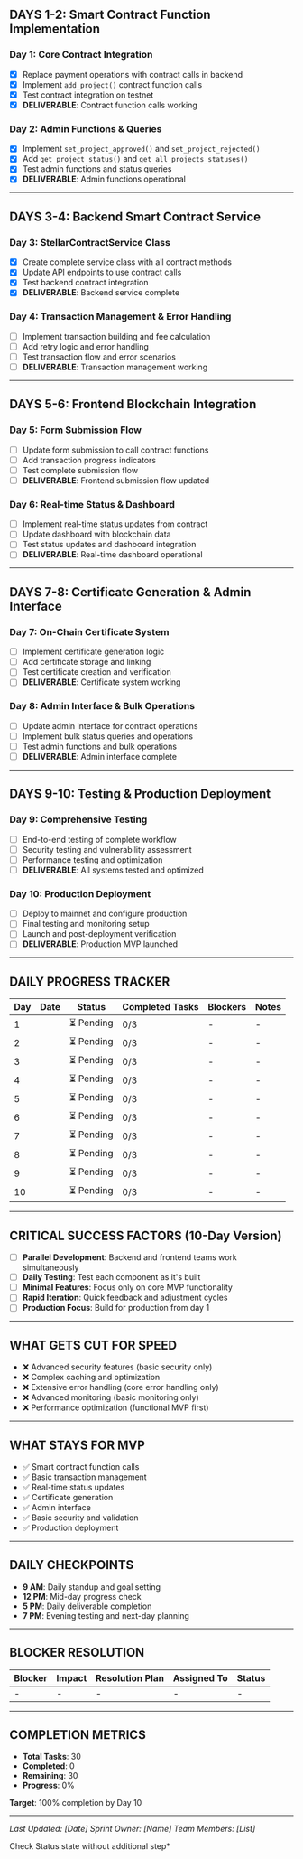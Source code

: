 
## **DAYS 1-2: Smart Contract Function Implementation**

### **Day 1: Core Contract Integration**

- [x] Replace payment operations with contract calls in backend
- [x] Implement `add_project()` contract function calls
- [x] Test contract integration on testnet
- [x] **DELIVERABLE**: Contract function calls working

### **Day 2: Admin Functions & Queries**

- [x] Implement `set_project_approved()` and `set_project_rejected()`
- [x] Add `get_project_status()` and `get_all_projects_statuses()`
- [x] Test admin functions and status queries
- [x] **DELIVERABLE**: Admin functions operational

---

## **DAYS 3-4: Backend Smart Contract Service**

### **Day 3: StellarContractService Class**

- [x] Create complete service class with all contract methods
- [x] Update API endpoints to use contract calls
- [x] Test backend contract integration
- [x] **DELIVERABLE**: Backend service complete

### **Day 4: Transaction Management & Error Handling**

- [ ] Implement transaction building and fee calculation
- [ ] Add retry logic and error handling
- [ ] Test transaction flow and error scenarios
- [ ] **DELIVERABLE**: Transaction management working

---

## **DAYS 5-6: Frontend Blockchain Integration**

### **Day 5: Form Submission Flow**

- [ ] Update form submission to call contract functions
- [ ] Add transaction progress indicators
- [ ] Test complete submission flow
- [ ] **DELIVERABLE**: Frontend submission flow updated

### **Day 6: Real-time Status & Dashboard**

- [ ] Implement real-time status updates from contract
- [ ] Update dashboard with blockchain data
- [ ] Test status updates and dashboard integration
- [ ] **DELIVERABLE**: Real-time dashboard operational

---

## **DAYS 7-8: Certificate Generation & Admin Interface**

### **Day 7: On-Chain Certificate System**

- [ ] Implement certificate generation logic
- [ ] Add certificate storage and linking
- [ ] Test certificate creation and verification
- [ ] **DELIVERABLE**: Certificate system working

### **Day 8: Admin Interface & Bulk Operations**

- [ ] Update admin interface for contract operations
- [ ] Implement bulk status queries and operations
- [ ] Test admin functions and bulk operations
- [ ] **DELIVERABLE**: Admin interface complete

---

## **DAYS 9-10: Testing & Production Deployment**

### **Day 9: Comprehensive Testing**

- [ ] End-to-end testing of complete workflow
- [ ] Security testing and vulnerability assessment
- [ ] Performance testing and optimization
- [ ] **DELIVERABLE**: All systems tested and optimized

### **Day 10: Production Deployment**

- [ ] Deploy to mainnet and configure production
- [ ] Final testing and monitoring setup
- [ ] Launch and post-deployment verification
- [ ] **DELIVERABLE**: Production MVP launched

---

## **DAILY PROGRESS TRACKER**

| Day | Date | Status     | Completed Tasks | Blockers | Notes |
| --- | ---- | ---------- | --------------- | -------- | ----- |
| 1   |      | ⏳ Pending | 0/3             | -        | -     |
| 2   |      | ⏳ Pending | 0/3             | -        | -     |
| 3   |      | ⏳ Pending | 0/3             | -        | -     |
| 4   |      | ⏳ Pending | 0/3             | -        | -     |
| 5   |      | ⏳ Pending | 0/3             | -        | -     |
| 6   |      | ⏳ Pending | 0/3             | -        | -     |
| 7   |      | ⏳ Pending | 0/3             | -        | -     |
| 8   |      | ⏳ Pending | 0/3             | -        | -     |
| 9   |      | ⏳ Pending | 0/3             | -        | -     |
| 10  |      | ⏳ Pending | 0/3             | -        | -     |

---

## **CRITICAL SUCCESS FACTORS (10-Day Version)**

- [ ] **Parallel Development**: Backend and frontend teams work simultaneously
- [ ] **Daily Testing**: Test each component as it's built
- [ ] **Minimal Features**: Focus only on core MVP functionality
- [ ] **Rapid Iteration**: Quick feedback and adjustment cycles
- [ ] **Production Focus**: Build for production from day 1

---

## **WHAT GETS CUT FOR SPEED**

- ❌ Advanced security features (basic security only)
- ❌ Complex caching and optimization
- ❌ Extensive error handling (core error handling only)
- ❌ Advanced monitoring (basic monitoring only)
- ❌ Performance optimization (functional MVP first)

---

## **WHAT STAYS FOR MVP**

- ✅ Smart contract function calls
- ✅ Basic transaction management
- ✅ Real-time status updates
- ✅ Certificate generation
- ✅ Admin interface
- ✅ Basic security and validation
- ✅ Production deployment

---

## **DAILY CHECKPOINTS**

- **9 AM**: Daily standup and goal setting
- **12 PM**: Mid-day progress check
- **5 PM**: Daily deliverable completion
- **7 PM**: Evening testing and next-day planning

---

## **BLOCKER RESOLUTION**

| Blocker | Impact | Resolution Plan | Assigned To | Status |
| ------- | ------ | --------------- | ----------- | ------ |
| -       | -      | -               | -           | -      |

---

## **COMPLETION METRICS**

- **Total Tasks**: 30
- **Completed**: 0
- **Remaining**: 30
- **Progress**: 0%

**Target**: 100% completion by Day 10

---

_Last Updated: [Date]_
_Sprint Owner: [Name]_
_Team Members: [List]_

Check Status state without additional step\*
